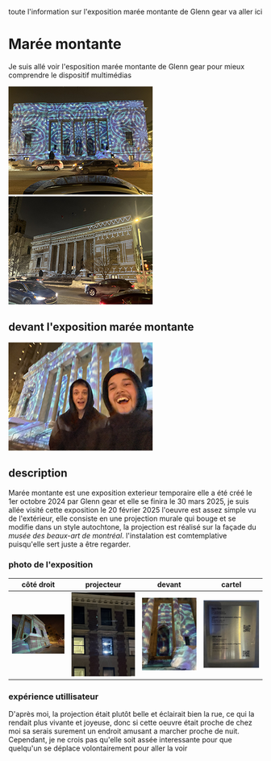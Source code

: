 toute l'information sur l'exposition marée montante de Glenn gear va aller ici


# Marée montante

Je suis allé voir l'esposition marée montante de Glenn gear pour mieux comprendre le dispositif multimédias

 ![photo](media/enssemble_glenn_gear_LB.png) ![photo](media/devant_de_cote_glenn_gear_LB.png)

## devant l'exposition marée montante

![photo](media/devant_glenn_gear_LB.png)

## description

Marée montante est une exposition exterieur temporaire elle a été créé le 1er octobre 2024 par Glenn gear et elle se finira le 30 mars 2025, je suis allée visité cette exposition le 20 février 2025 l'oeuvre est assez simple vu de l'extérieur, elle consiste en une projection murale qui bouge et se modifie dans un style autochtone, la projection est réalisé sur la façade du *musée des beaux-art de montréal*. l'instalation est comtemplative puisqu'elle sert juste a être regarder.

### photo de l'exposition

côté droit  |  projecteur |  devant  |  cartel  
:-------------------------:|:-------------------------:|:-------------------------:|:-------------------------:
![photo](media/cote_droit_glenn_gear_LB.png)|![photo](media/projecteur_05_glenn_gear_LB.png)|![photo](media/devant_proche_glenn_gear_LB.png)|![photo](media/affiche_glenn_gear_LB.png)


### expérience utillisateur 

D'après moi, la projection était plutôt belle et éclairait bien la rue, ce qui la rendait plus vivante et joyeuse, donc si cette oeuvre était proche de chez moi sa serais surement un endroit amusant a marcher proche de nuit. Cependant, je ne crois pas qu'elle soit assée interessante pour que quelqu'un se déplace volontairement pour aller la voir 


